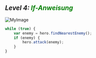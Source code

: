 ## ***Level 4:***  <span style="color: green">***If-Anweisung***


![MyImage](Welt-2-Level-4.png)


```Javascript
while (true) {
    var enemy = hero.findNearestEnemy();
    if (enemy) {
        hero.attack(enemy);
    }
}
```